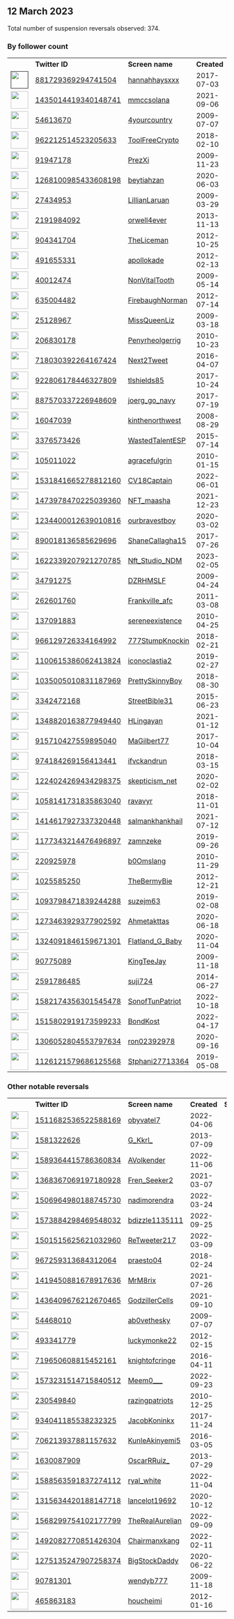 
## 12 March 2023
Total number of suspension reversals observed: 374.

### By follower count
<table><tr><th></th><th align="left">Twitter ID</th><th align="left">Screen name</th>
<th align="left">Created</th><th align="left">Status</th><th align="left">Suspended</th><th align="left">Followers</th>
<tr><td><a href=""><img src="" width="40px" height="40px" align="center"/></a></td><td><a href="https://twitter.com/intent/user?user_id=881729369294741504">881729369294741504</a></td><td><a href="https://twitter.com/hannahhaysxxx">hannahhaysxxx</a></td><td>2017-07-03</td><td align="center"></td><td></td><td>88719</td></tr>
<tr><td><a href="https://pbs.twimg.com/profile_images/1559908756879720449/Xhh_9kxa_normal.jpg"><img src="https://pbs.twimg.com/profile_images/1559908756879720449/Xhh_9kxa_normal.jpg" width="40px" height="40px" align="center"/></a></td><td><a href="https://twitter.com/intent/user?user_id=1435014419340148741">1435014419340148741</a></td><td><a href="https://twitter.com/mmccsolana">mmccsolana</a></td><td>2021-09-06</td><td align="center"></td><td>2022-12-10</td><td>29590</td></tr>
<tr><td><a href="https://pbs.twimg.com/profile_images/321405469/Ronald_20Reagan_normal.jpg"><img src="https://pbs.twimg.com/profile_images/321405469/Ronald_20Reagan_normal.jpg" width="40px" height="40px" align="center"/></a></td><td><a href="https://twitter.com/intent/user?user_id=54613670">54613670</a></td><td><a href="https://twitter.com/4yourcountry">4yourcountry</a></td><td>2009-07-07</td><td align="center"></td><td>2022-09-05</td><td>18819</td></tr>
<tr><td><a href="https://pbs.twimg.com/profile_images/965597855728766976/s4Y78iqU_normal.jpg"><img src="https://pbs.twimg.com/profile_images/965597855728766976/s4Y78iqU_normal.jpg" width="40px" height="40px" align="center"/></a></td><td><a href="https://twitter.com/intent/user?user_id=962212514523205633">962212514523205633</a></td><td><a href="https://twitter.com/ToolFreeCrypto">ToolFreeCrypto</a></td><td>2018-02-10</td><td align="center"></td><td></td><td>16761</td></tr>
<tr><td><a href="https://pbs.twimg.com/profile_images/1634996295570972675/Bk4Io3T8_normal.jpg"><img src="https://pbs.twimg.com/profile_images/1634996295570972675/Bk4Io3T8_normal.jpg" width="40px" height="40px" align="center"/></a></td><td><a href="https://twitter.com/intent/user?user_id=91947178">91947178</a></td><td><a href="https://twitter.com/PrezXi">PrezXi</a></td><td>2009-11-23</td><td align="center"></td><td></td><td>14452</td></tr>
<tr><td><a href="https://pbs.twimg.com/profile_images/1523286430809739264/HsmflrNy_normal.jpg"><img src="https://pbs.twimg.com/profile_images/1523286430809739264/HsmflrNy_normal.jpg" width="40px" height="40px" align="center"/></a></td><td><a href="https://twitter.com/intent/user?user_id=1268100985433608198">1268100985433608198</a></td><td><a href="https://twitter.com/beytiahzan">beytiahzan</a></td><td>2020-06-03</td><td align="center"></td><td>2022-10-09</td><td>13018</td></tr>
<tr><td><a href="https://pbs.twimg.com/profile_images/1468885356971917314/dD10X3l1_normal.jpg"><img src="https://pbs.twimg.com/profile_images/1468885356971917314/dD10X3l1_normal.jpg" width="40px" height="40px" align="center"/></a></td><td><a href="https://twitter.com/intent/user?user_id=27434953">27434953</a></td><td><a href="https://twitter.com/LillianLaruan">LillianLaruan</a></td><td>2009-03-29</td><td align="center"></td><td>2022-12-05</td><td>12662</td></tr>
<tr><td><a href="https://pbs.twimg.com/profile_images/538506491871776768/0pHoM3jh_normal.jpeg"><img src="https://pbs.twimg.com/profile_images/538506491871776768/0pHoM3jh_normal.jpeg" width="40px" height="40px" align="center"/></a></td><td><a href="https://twitter.com/intent/user?user_id=2191984092">2191984092</a></td><td><a href="https://twitter.com/orwell4ever">orwell4ever</a></td><td>2013-11-13</td><td align="center"></td><td>2022-09-11</td><td>12180</td></tr>
<tr><td><a href="https://pbs.twimg.com/profile_images/1443328139363561478/tSqZ1t1S_normal.jpg"><img src="https://pbs.twimg.com/profile_images/1443328139363561478/tSqZ1t1S_normal.jpg" width="40px" height="40px" align="center"/></a></td><td><a href="https://twitter.com/intent/user?user_id=904341704">904341704</a></td><td><a href="https://twitter.com/TheLiceman">TheLiceman</a></td><td>2012-10-25</td><td align="center"></td><td>2022-12-22</td><td>12106</td></tr>
<tr><td><a href="https://pbs.twimg.com/profile_images/1633803150632075264/ym91PVHU_normal.jpg"><img src="https://pbs.twimg.com/profile_images/1633803150632075264/ym91PVHU_normal.jpg" width="40px" height="40px" align="center"/></a></td><td><a href="https://twitter.com/intent/user?user_id=491655331">491655331</a></td><td><a href="https://twitter.com/apollokade">apollokade</a></td><td>2012-02-13</td><td align="center"></td><td></td><td>9503</td></tr>
<tr><td><a href="https://pbs.twimg.com/profile_images/1564238253641039874/WiD2BSr9_normal.jpg"><img src="https://pbs.twimg.com/profile_images/1564238253641039874/WiD2BSr9_normal.jpg" width="40px" height="40px" align="center"/></a></td><td><a href="https://twitter.com/intent/user?user_id=40012474">40012474</a></td><td><a href="https://twitter.com/NonVitalTooth">NonVitalTooth</a></td><td>2009-05-14</td><td align="center"></td><td>2022-10-05</td><td>9011</td></tr>
<tr><td><a href="https://pbs.twimg.com/profile_images/3131047808/3f0c3a65719d294e61073af0a411a06b_normal.jpeg"><img src="https://pbs.twimg.com/profile_images/3131047808/3f0c3a65719d294e61073af0a411a06b_normal.jpeg" width="40px" height="40px" align="center"/></a></td><td><a href="https://twitter.com/intent/user?user_id=635004482">635004482</a></td><td><a href="https://twitter.com/FirebaughNorman">FirebaughNorman</a></td><td>2012-07-14</td><td align="center"></td><td>2022-04-25</td><td>8837</td></tr>
<tr><td><a href="https://pbs.twimg.com/profile_images/792170053621821440/r9wm-erc_normal.jpg"><img src="https://pbs.twimg.com/profile_images/792170053621821440/r9wm-erc_normal.jpg" width="40px" height="40px" align="center"/></a></td><td><a href="https://twitter.com/intent/user?user_id=25128967">25128967</a></td><td><a href="https://twitter.com/MissQueenLiz">MissQueenLiz</a></td><td>2009-03-18</td><td align="center"></td><td></td><td>7927</td></tr>
<tr><td><a href="https://pbs.twimg.com/profile_images/1373578679981375490/w4iCkmWr_normal.jpg"><img src="https://pbs.twimg.com/profile_images/1373578679981375490/w4iCkmWr_normal.jpg" width="40px" height="40px" align="center"/></a></td><td><a href="https://twitter.com/intent/user?user_id=206830178">206830178</a></td><td><a href="https://twitter.com/Penyrheolgerrig">Penyrheolgerrig</a></td><td>2010-10-23</td><td align="center"></td><td>2023-01-11</td><td>7216</td></tr>
<tr><td><a href="https://pbs.twimg.com/profile_images/1634973645763227648/AiI9isRv_normal.jpg"><img src="https://pbs.twimg.com/profile_images/1634973645763227648/AiI9isRv_normal.jpg" width="40px" height="40px" align="center"/></a></td><td><a href="https://twitter.com/intent/user?user_id=718030392264167424">718030392264167424</a></td><td><a href="https://twitter.com/Next2Tweet">Next2Tweet</a></td><td>2016-04-07</td><td align="center"></td><td>2023-03-04</td><td>6491</td></tr>
<tr><td><a href="https://pbs.twimg.com/profile_images/1022626306763051009/f1Zz1BTO_normal.jpg"><img src="https://pbs.twimg.com/profile_images/1022626306763051009/f1Zz1BTO_normal.jpg" width="40px" height="40px" align="center"/></a></td><td><a href="https://twitter.com/intent/user?user_id=922806178446327809">922806178446327809</a></td><td><a href="https://twitter.com/tlshields85">tlshields85</a></td><td>2017-10-24</td><td align="center"></td><td>2022-05-24</td><td>5982</td></tr>
<tr><td><a href="https://pbs.twimg.com/profile_images/1634933971279572993/EA7SRJbE_normal.jpg"><img src="https://pbs.twimg.com/profile_images/1634933971279572993/EA7SRJbE_normal.jpg" width="40px" height="40px" align="center"/></a></td><td><a href="https://twitter.com/intent/user?user_id=887570337226948609">887570337226948609</a></td><td><a href="https://twitter.com/joerg_go_navy">joerg_go_navy</a></td><td>2017-07-19</td><td align="center"></td><td></td><td>5819</td></tr>
<tr><td><a href="https://pbs.twimg.com/profile_images/698627268105469952/o_NORBRt_normal.jpg"><img src="https://pbs.twimg.com/profile_images/698627268105469952/o_NORBRt_normal.jpg" width="40px" height="40px" align="center"/></a></td><td><a href="https://twitter.com/intent/user?user_id=16047039">16047039</a></td><td><a href="https://twitter.com/kinthenorthwest">kinthenorthwest</a></td><td>2008-08-29</td><td align="center"></td><td></td><td>4622</td></tr>
<tr><td><a href="https://pbs.twimg.com/profile_images/1634640170451365892/zUBNdKX5_normal.jpg"><img src="https://pbs.twimg.com/profile_images/1634640170451365892/zUBNdKX5_normal.jpg" width="40px" height="40px" align="center"/></a></td><td><a href="https://twitter.com/intent/user?user_id=3376573426">3376573426</a></td><td><a href="https://twitter.com/WastedTalentESP">WastedTalentESP</a></td><td>2015-07-14</td><td align="center"></td><td>2022-10-30</td><td>4405</td></tr>
<tr><td><a href="https://pbs.twimg.com/profile_images/1532860629341589506/noVlVl-9_normal.jpg"><img src="https://pbs.twimg.com/profile_images/1532860629341589506/noVlVl-9_normal.jpg" width="40px" height="40px" align="center"/></a></td><td><a href="https://twitter.com/intent/user?user_id=105011022">105011022</a></td><td><a href="https://twitter.com/agracefulgrin">agracefulgrin</a></td><td>2010-01-15</td><td align="center"></td><td>2023-02-17</td><td>4099</td></tr>
<tr><td><a href="https://pbs.twimg.com/profile_images/1635008335773675520/jCMReR_I_normal.jpg"><img src="https://pbs.twimg.com/profile_images/1635008335773675520/jCMReR_I_normal.jpg" width="40px" height="40px" align="center"/></a></td><td><a href="https://twitter.com/intent/user?user_id=1531841665278812160">1531841665278812160</a></td><td><a href="https://twitter.com/CV18Captain">CV18Captain</a></td><td>2022-06-01</td><td align="center"></td><td>2022-09-28</td><td>3490</td></tr>
<tr><td><a href="https://pbs.twimg.com/profile_images/1490783059452612609/j-urS0Ne_normal.jpg"><img src="https://pbs.twimg.com/profile_images/1490783059452612609/j-urS0Ne_normal.jpg" width="40px" height="40px" align="center"/></a></td><td><a href="https://twitter.com/intent/user?user_id=1473978470225039360">1473978470225039360</a></td><td><a href="https://twitter.com/NFT_maasha">NFT_maasha</a></td><td>2021-12-23</td><td align="center"></td><td></td><td>3434</td></tr>
<tr><td><a href="https://pbs.twimg.com/profile_images/1633483140525113348/wq1LqSrf_normal.jpg"><img src="https://pbs.twimg.com/profile_images/1633483140525113348/wq1LqSrf_normal.jpg" width="40px" height="40px" align="center"/></a></td><td><a href="https://twitter.com/intent/user?user_id=1234400012639010816">1234400012639010816</a></td><td><a href="https://twitter.com/ourbravestboy">ourbravestboy</a></td><td>2020-03-02</td><td align="center"></td><td></td><td>3204</td></tr>
<tr><td><a href="https://pbs.twimg.com/profile_images/1508559490215469063/2sXahBSr_normal.jpg"><img src="https://pbs.twimg.com/profile_images/1508559490215469063/2sXahBSr_normal.jpg" width="40px" height="40px" align="center"/></a></td><td><a href="https://twitter.com/intent/user?user_id=890018136585629696">890018136585629696</a></td><td><a href="https://twitter.com/ShaneCallagha15">ShaneCallagha15</a></td><td>2017-07-26</td><td align="center"></td><td>2022-08-19</td><td>2730</td></tr>
<tr><td><a href="https://pbs.twimg.com/profile_images/1622340924914208772/VODPKECY_normal.jpg"><img src="https://pbs.twimg.com/profile_images/1622340924914208772/VODPKECY_normal.jpg" width="40px" height="40px" align="center"/></a></td><td><a href="https://twitter.com/intent/user?user_id=1622339207921270785">1622339207921270785</a></td><td><a href="https://twitter.com/Nft_Studio_NDM">Nft_Studio_NDM</a></td><td>2023-02-05</td><td align="center"></td><td>2023-02-17</td><td>2552</td></tr>
<tr><td><a href="https://pbs.twimg.com/profile_images/1634397063893987329/nKYtxNAS_normal.jpg"><img src="https://pbs.twimg.com/profile_images/1634397063893987329/nKYtxNAS_normal.jpg" width="40px" height="40px" align="center"/></a></td><td><a href="https://twitter.com/intent/user?user_id=34791275">34791275</a></td><td><a href="https://twitter.com/DZRHMSLF">DZRHMSLF</a></td><td>2009-04-24</td><td align="center"></td><td></td><td>2378</td></tr>
<tr><td><a href="https://pbs.twimg.com/profile_images/1234639358013124609/dVi7VNfl_normal.jpg"><img src="https://pbs.twimg.com/profile_images/1234639358013124609/dVi7VNfl_normal.jpg" width="40px" height="40px" align="center"/></a></td><td><a href="https://twitter.com/intent/user?user_id=262601760">262601760</a></td><td><a href="https://twitter.com/Frankville_afc">Frankville_afc</a></td><td>2011-03-08</td><td align="center"></td><td>2023-01-13</td><td>2324</td></tr>
<tr><td><a href="https://pbs.twimg.com/profile_images/1402753000154689536/ac9AJFOD_normal.jpg"><img src="https://pbs.twimg.com/profile_images/1402753000154689536/ac9AJFOD_normal.jpg" width="40px" height="40px" align="center"/></a></td><td><a href="https://twitter.com/intent/user?user_id=137091883">137091883</a></td><td><a href="https://twitter.com/sereneexistence">sereneexistence</a></td><td>2010-04-25</td><td align="center"></td><td>2022-11-12</td><td>2302</td></tr>
<tr><td><a href="https://pbs.twimg.com/profile_images/1107441894961922049/oILJY9hh_normal.png"><img src="https://pbs.twimg.com/profile_images/1107441894961922049/oILJY9hh_normal.png" width="40px" height="40px" align="center"/></a></td><td><a href="https://twitter.com/intent/user?user_id=966129726334164992">966129726334164992</a></td><td><a href="https://twitter.com/777StumpKnockin">777StumpKnockin</a></td><td>2018-02-21</td><td align="center"></td><td>2022-11-24</td><td>2031</td></tr>
<tr><td><a href="https://pbs.twimg.com/profile_images/1214935190788694016/FNaO7QFV_normal.jpg"><img src="https://pbs.twimg.com/profile_images/1214935190788694016/FNaO7QFV_normal.jpg" width="40px" height="40px" align="center"/></a></td><td><a href="https://twitter.com/intent/user?user_id=1100615386062413824">1100615386062413824</a></td><td><a href="https://twitter.com/iconoclastia2">iconoclastia2</a></td><td>2019-02-27</td><td align="center"></td><td>2022-08-01</td><td>1842</td></tr>
<tr><td><a href="https://pbs.twimg.com/profile_images/1586102102153170945/nSlVH7w-_normal.jpg"><img src="https://pbs.twimg.com/profile_images/1586102102153170945/nSlVH7w-_normal.jpg" width="40px" height="40px" align="center"/></a></td><td><a href="https://twitter.com/intent/user?user_id=1035005010831187969">1035005010831187969</a></td><td><a href="https://twitter.com/PrettySkinnyBoy">PrettySkinnyBoy</a></td><td>2018-08-30</td><td align="center"></td><td>2022-11-29</td><td>1840</td></tr>
<tr><td><a href="https://pbs.twimg.com/profile_images/1544040663427301376/rYpYOgI__normal.jpg"><img src="https://pbs.twimg.com/profile_images/1544040663427301376/rYpYOgI__normal.jpg" width="40px" height="40px" align="center"/></a></td><td><a href="https://twitter.com/intent/user?user_id=3342472168">3342472168</a></td><td><a href="https://twitter.com/StreetBible31">StreetBible31</a></td><td>2015-06-23</td><td align="center"></td><td>2022-11-11</td><td>1822</td></tr>
<tr><td><a href="https://pbs.twimg.com/profile_images/1633856025597190145/L7YlRI-L_normal.jpg"><img src="https://pbs.twimg.com/profile_images/1633856025597190145/L7YlRI-L_normal.jpg" width="40px" height="40px" align="center"/></a></td><td><a href="https://twitter.com/intent/user?user_id=1348820163877949440">1348820163877949440</a></td><td><a href="https://twitter.com/HLingayan">HLingayan</a></td><td>2021-01-12</td><td align="center"></td><td>2023-03-02</td><td>1814</td></tr>
<tr><td><a href="https://pbs.twimg.com/profile_images/1528979114312466433/BNw1TcMc_normal.jpg"><img src="https://pbs.twimg.com/profile_images/1528979114312466433/BNw1TcMc_normal.jpg" width="40px" height="40px" align="center"/></a></td><td><a href="https://twitter.com/intent/user?user_id=915710427559895040">915710427559895040</a></td><td><a href="https://twitter.com/MaGilbert77">MaGilbert77</a></td><td>2017-10-04</td><td align="center"></td><td>2022-10-29</td><td>1745</td></tr>
<tr><td><a href="https://pbs.twimg.com/profile_images/1520339330568531968/7qVy_aeF_normal.jpg"><img src="https://pbs.twimg.com/profile_images/1520339330568531968/7qVy_aeF_normal.jpg" width="40px" height="40px" align="center"/></a></td><td><a href="https://twitter.com/intent/user?user_id=974184269156413441">974184269156413441</a></td><td><a href="https://twitter.com/ifvckandrun">ifvckandrun</a></td><td>2018-03-15</td><td align="center">🔒</td><td>2023-02-04</td><td>1619</td></tr>
<tr><td><a href="https://pbs.twimg.com/profile_images/1248082650855809027/KOVVP-1__normal.jpg"><img src="https://pbs.twimg.com/profile_images/1248082650855809027/KOVVP-1__normal.jpg" width="40px" height="40px" align="center"/></a></td><td><a href="https://twitter.com/intent/user?user_id=1224024269434298375">1224024269434298375</a></td><td><a href="https://twitter.com/skepticism_net">skepticism_net</a></td><td>2020-02-02</td><td align="center"></td><td></td><td>1567</td></tr>
<tr><td><a href="https://pbs.twimg.com/profile_images/1058146422258683904/xRPbETzT_normal.jpg"><img src="https://pbs.twimg.com/profile_images/1058146422258683904/xRPbETzT_normal.jpg" width="40px" height="40px" align="center"/></a></td><td><a href="https://twitter.com/intent/user?user_id=1058141731835863040">1058141731835863040</a></td><td><a href="https://twitter.com/ravavyr">ravavyr</a></td><td>2018-11-01</td><td align="center"></td><td></td><td>1535</td></tr>
<tr><td><a href="https://pbs.twimg.com/profile_images/1599719800787423234/JzKa7v21_normal.jpg"><img src="https://pbs.twimg.com/profile_images/1599719800787423234/JzKa7v21_normal.jpg" width="40px" height="40px" align="center"/></a></td><td><a href="https://twitter.com/intent/user?user_id=1414617927337320448">1414617927337320448</a></td><td><a href="https://twitter.com/salmankhankhail">salmankhankhail</a></td><td>2021-07-12</td><td align="center"></td><td>2023-01-15</td><td>1253</td></tr>
<tr><td><a href="https://pbs.twimg.com/profile_images/1617063464492466177/IE2EYaxd_normal.jpg"><img src="https://pbs.twimg.com/profile_images/1617063464492466177/IE2EYaxd_normal.jpg" width="40px" height="40px" align="center"/></a></td><td><a href="https://twitter.com/intent/user?user_id=1177343214476496897">1177343214476496897</a></td><td><a href="https://twitter.com/zamnzeke">zamnzeke</a></td><td>2019-09-26</td><td align="center"></td><td>2023-01-22</td><td>1223</td></tr>
<tr><td><a href="https://pbs.twimg.com/profile_images/1121215679548379142/Ltj3pqwo_normal.png"><img src="https://pbs.twimg.com/profile_images/1121215679548379142/Ltj3pqwo_normal.png" width="40px" height="40px" align="center"/></a></td><td><a href="https://twitter.com/intent/user?user_id=220925978">220925978</a></td><td><a href="https://twitter.com/b0Omslang">b0Omslang</a></td><td>2010-11-29</td><td align="center"></td><td></td><td>1177</td></tr>
<tr><td><a href="https://pbs.twimg.com/profile_images/1633544479859679237/WzWwTXwr_normal.jpg"><img src="https://pbs.twimg.com/profile_images/1633544479859679237/WzWwTXwr_normal.jpg" width="40px" height="40px" align="center"/></a></td><td><a href="https://twitter.com/intent/user?user_id=1025585250">1025585250</a></td><td><a href="https://twitter.com/TheBermyBie">TheBermyBie</a></td><td>2012-12-21</td><td align="center"></td><td>2022-08-26</td><td>1169</td></tr>
<tr><td><a href="https://pbs.twimg.com/profile_images/1296191983040565249/50C23sIc_normal.jpg"><img src="https://pbs.twimg.com/profile_images/1296191983040565249/50C23sIc_normal.jpg" width="40px" height="40px" align="center"/></a></td><td><a href="https://twitter.com/intent/user?user_id=1093798471839244288">1093798471839244288</a></td><td><a href="https://twitter.com/suzejm63">suzejm63</a></td><td>2019-02-08</td><td align="center"></td><td>2022-10-27</td><td>1162</td></tr>
<tr><td><a href="https://pbs.twimg.com/profile_images/1551029003322097664/agHebZR9_normal.jpg"><img src="https://pbs.twimg.com/profile_images/1551029003322097664/agHebZR9_normal.jpg" width="40px" height="40px" align="center"/></a></td><td><a href="https://twitter.com/intent/user?user_id=1273463929377902592">1273463929377902592</a></td><td><a href="https://twitter.com/Ahmetakttas">Ahmetakttas</a></td><td>2020-06-18</td><td align="center"></td><td>2022-07-28</td><td>1148</td></tr>
<tr><td><a href="https://pbs.twimg.com/profile_images/1550428796075085825/DIkU565L_normal.jpg"><img src="https://pbs.twimg.com/profile_images/1550428796075085825/DIkU565L_normal.jpg" width="40px" height="40px" align="center"/></a></td><td><a href="https://twitter.com/intent/user?user_id=1324091846159671301">1324091846159671301</a></td><td><a href="https://twitter.com/Flatland_G_Baby">Flatland_G_Baby</a></td><td>2020-11-04</td><td align="center"></td><td>2022-12-13</td><td>1132</td></tr>
<tr><td><a href="https://pbs.twimg.com/profile_images/1188129262500536320/IdbC6OQV_normal.jpg"><img src="https://pbs.twimg.com/profile_images/1188129262500536320/IdbC6OQV_normal.jpg" width="40px" height="40px" align="center"/></a></td><td><a href="https://twitter.com/intent/user?user_id=90775089">90775089</a></td><td><a href="https://twitter.com/KingTeeJay">KingTeeJay</a></td><td>2009-11-18</td><td align="center"></td><td></td><td>1106</td></tr>
<tr><td><a href="https://pbs.twimg.com/profile_images/1075584551894757376/g3UjCsBo_normal.jpg"><img src="https://pbs.twimg.com/profile_images/1075584551894757376/g3UjCsBo_normal.jpg" width="40px" height="40px" align="center"/></a></td><td><a href="https://twitter.com/intent/user?user_id=2591786485">2591786485</a></td><td><a href="https://twitter.com/suji724">suji724</a></td><td>2014-06-27</td><td align="center"></td><td>2022-11-10</td><td>1093</td></tr>
<tr><td><a href="https://pbs.twimg.com/profile_images/1621131193239457792/BXk1tpim_normal.jpg"><img src="https://pbs.twimg.com/profile_images/1621131193239457792/BXk1tpim_normal.jpg" width="40px" height="40px" align="center"/></a></td><td><a href="https://twitter.com/intent/user?user_id=1582174356301545478">1582174356301545478</a></td><td><a href="https://twitter.com/SonofTunPatriot">SonofTunPatriot</a></td><td>2022-10-18</td><td align="center"></td><td>2023-02-28</td><td>1059</td></tr>
<tr><td><a href="https://pbs.twimg.com/profile_images/1516111094640746505/usCTn50o_normal.jpg"><img src="https://pbs.twimg.com/profile_images/1516111094640746505/usCTn50o_normal.jpg" width="40px" height="40px" align="center"/></a></td><td><a href="https://twitter.com/intent/user?user_id=1515802919173599233">1515802919173599233</a></td><td><a href="https://twitter.com/BondKost">BondKost</a></td><td>2022-04-17</td><td align="center"></td><td>2022-11-23</td><td>1058</td></tr>
<tr><td><a href="https://pbs.twimg.com/profile_images/1545663246060879873/P-3kJTCl_normal.jpg"><img src="https://pbs.twimg.com/profile_images/1545663246060879873/P-3kJTCl_normal.jpg" width="40px" height="40px" align="center"/></a></td><td><a href="https://twitter.com/intent/user?user_id=1306052804553797634">1306052804553797634</a></td><td><a href="https://twitter.com/ron02392978">ron02392978</a></td><td>2020-09-16</td><td align="center"></td><td>2022-09-29</td><td>1022</td></tr>
<tr><td><a href="https://pbs.twimg.com/profile_images/1180642225891561474/SA89limx_normal.jpg"><img src="https://pbs.twimg.com/profile_images/1180642225891561474/SA89limx_normal.jpg" width="40px" height="40px" align="center"/></a></td><td><a href="https://twitter.com/intent/user?user_id=1126121579686125568">1126121579686125568</a></td><td><a href="https://twitter.com/Stphani27713364">Stphani27713364</a></td><td>2019-05-08</td><td align="center"></td><td>2023-02-15</td><td>1009</td></tr>
</table>

### Other notable reversals
<table><tr><th></th><th align="left">Twitter ID</th><th align="left">Screen name</th>
<th align="left">Created</th><th align="left">Status</th><th align="left">Suspended</th><th align="left">Followers</th>
<tr><td><a href="https://pbs.twimg.com/profile_images/1511688039852093444/fKhd_B9P_normal.jpg"><img src="https://pbs.twimg.com/profile_images/1511688039852093444/fKhd_B9P_normal.jpg" width="40px" height="40px" align="center"/></a></td><td><a href="https://twitter.com/intent/user?user_id=1511682536522588169">1511682536522588169</a></td><td><a href="https://twitter.com/obyvatel7">obyvatel7</a></td><td>2022-04-06</td><td align="center"></td><td>2023-02-27</td><td>192</td></tr>
<tr><td><a href="https://pbs.twimg.com/profile_images/1349978501961707521/IM3W3Uad_normal.jpg"><img src="https://pbs.twimg.com/profile_images/1349978501961707521/IM3W3Uad_normal.jpg" width="40px" height="40px" align="center"/></a></td><td><a href="https://twitter.com/intent/user?user_id=1581322626">1581322626</a></td><td><a href="https://twitter.com/G_Kkrl_">G_Kkrl_</a></td><td>2013-07-09</td><td align="center"></td><td>2022-11-07</td><td>540</td></tr>
<tr><td><a href="https://pbs.twimg.com/profile_images/1589987156759543811/jqfmf83O_normal.jpg"><img src="https://pbs.twimg.com/profile_images/1589987156759543811/jqfmf83O_normal.jpg" width="40px" height="40px" align="center"/></a></td><td><a href="https://twitter.com/intent/user?user_id=1589364415786360834">1589364415786360834</a></td><td><a href="https://twitter.com/AVolkender">AVolkender</a></td><td>2022-11-06</td><td align="center"></td><td>2023-02-28</td><td>540</td></tr>
<tr><td><a href="https://pbs.twimg.com/profile_images/1368372478452658176/nOr_Iev9_normal.jpg"><img src="https://pbs.twimg.com/profile_images/1368372478452658176/nOr_Iev9_normal.jpg" width="40px" height="40px" align="center"/></a></td><td><a href="https://twitter.com/intent/user?user_id=1368367069197180928">1368367069197180928</a></td><td><a href="https://twitter.com/Fren_Seeker2">Fren_Seeker2</a></td><td>2021-03-07</td><td align="center"></td><td>2022-11-07</td><td>34</td></tr>
<tr><td><a href="https://pbs.twimg.com/profile_images/1555953829358669825/20UbB7lL_normal.jpg"><img src="https://pbs.twimg.com/profile_images/1555953829358669825/20UbB7lL_normal.jpg" width="40px" height="40px" align="center"/></a></td><td><a href="https://twitter.com/intent/user?user_id=1506964980188745730">1506964980188745730</a></td><td><a href="https://twitter.com/nadimorendra">nadimorendra</a></td><td>2022-03-24</td><td align="center">🔒</td><td>2022-11-06</td><td>102</td></tr>
<tr><td><a href="https://pbs.twimg.com/profile_images/1602121925739745280/XuUSvZDs_normal.jpg"><img src="https://pbs.twimg.com/profile_images/1602121925739745280/XuUSvZDs_normal.jpg" width="40px" height="40px" align="center"/></a></td><td><a href="https://twitter.com/intent/user?user_id=1573884298469548032">1573884298469548032</a></td><td><a href="https://twitter.com/bdizzle1135111">bdizzle1135111</a></td><td>2022-09-25</td><td align="center"></td><td>2022-12-24</td><td>7</td></tr>
<tr><td><a href="https://pbs.twimg.com/profile_images/1590118278751567874/JPh8eoj4_normal.jpg"><img src="https://pbs.twimg.com/profile_images/1590118278751567874/JPh8eoj4_normal.jpg" width="40px" height="40px" align="center"/></a></td><td><a href="https://twitter.com/intent/user?user_id=1501515625621032960">1501515625621032960</a></td><td><a href="https://twitter.com/ReTweeter217">ReTweeter217</a></td><td>2022-03-09</td><td align="center"></td><td>2022-11-21</td><td>762</td></tr>
<tr><td><a href="https://pbs.twimg.com/profile_images/1078754883136671745/PVy_QYJ9_normal.jpg"><img src="https://pbs.twimg.com/profile_images/1078754883136671745/PVy_QYJ9_normal.jpg" width="40px" height="40px" align="center"/></a></td><td><a href="https://twitter.com/intent/user?user_id=967259313684312064">967259313684312064</a></td><td><a href="https://twitter.com/praesto04">praesto04</a></td><td>2018-02-24</td><td align="center"></td><td>2022-10-30</td><td>341</td></tr>
<tr><td><a href="https://pbs.twimg.com/profile_images/1489704649544421379/h1UNNJt5_normal.jpg"><img src="https://pbs.twimg.com/profile_images/1489704649544421379/h1UNNJt5_normal.jpg" width="40px" height="40px" align="center"/></a></td><td><a href="https://twitter.com/intent/user?user_id=1419450881678917636">1419450881678917636</a></td><td><a href="https://twitter.com/MrM8rix">MrM8rix</a></td><td>2021-07-26</td><td align="center"></td><td>2023-03-05</td><td>251</td></tr>
<tr><td><a href="https://pbs.twimg.com/profile_images/1587299176509054976/zyTh5pRm_normal.jpg"><img src="https://pbs.twimg.com/profile_images/1587299176509054976/zyTh5pRm_normal.jpg" width="40px" height="40px" align="center"/></a></td><td><a href="https://twitter.com/intent/user?user_id=1436409676212670465">1436409676212670465</a></td><td><a href="https://twitter.com/GodzillerCells">GodzillerCells</a></td><td>2021-09-10</td><td align="center"></td><td>2022-11-03</td><td>31</td></tr>
<tr><td><a href="https://pbs.twimg.com/profile_images/496475858832351232/tGLmgbRO_normal.jpeg"><img src="https://pbs.twimg.com/profile_images/496475858832351232/tGLmgbRO_normal.jpeg" width="40px" height="40px" align="center"/></a></td><td><a href="https://twitter.com/intent/user?user_id=54468010">54468010</a></td><td><a href="https://twitter.com/ab0vethesky">ab0vethesky</a></td><td>2009-07-07</td><td align="center">🔒</td><td>2023-02-10</td><td>10</td></tr>
<tr><td><a href="https://pbs.twimg.com/profile_images/1593091408411361280/9rK1rGU-_normal.jpg"><img src="https://pbs.twimg.com/profile_images/1593091408411361280/9rK1rGU-_normal.jpg" width="40px" height="40px" align="center"/></a></td><td><a href="https://twitter.com/intent/user?user_id=493341779">493341779</a></td><td><a href="https://twitter.com/luckymonke22">luckymonke22</a></td><td>2012-02-15</td><td align="center">🔒</td><td>2023-02-10</td><td>0</td></tr>
<tr><td><a href="https://pbs.twimg.com/profile_images/1598684478674722816/Kh6VrGW1_normal.jpg"><img src="https://pbs.twimg.com/profile_images/1598684478674722816/Kh6VrGW1_normal.jpg" width="40px" height="40px" align="center"/></a></td><td><a href="https://twitter.com/intent/user?user_id=719650608815452161">719650608815452161</a></td><td><a href="https://twitter.com/knightofcringe">knightofcringe</a></td><td>2016-04-11</td><td align="center">🔒</td><td>2023-02-09</td><td>5</td></tr>
<tr><td><a href="https://pbs.twimg.com/profile_images/1599126664176451585/W_MGUcaR_normal.jpg"><img src="https://pbs.twimg.com/profile_images/1599126664176451585/W_MGUcaR_normal.jpg" width="40px" height="40px" align="center"/></a></td><td><a href="https://twitter.com/intent/user?user_id=1573231514715840512">1573231514715840512</a></td><td><a href="https://twitter.com/Meem0___">Meem0___</a></td><td>2022-09-23</td><td align="center"></td><td>2022-12-08</td><td>9</td></tr>
<tr><td><a href="https://pbs.twimg.com/profile_images/1622369080622678016/dLWee70T_normal.jpg"><img src="https://pbs.twimg.com/profile_images/1622369080622678016/dLWee70T_normal.jpg" width="40px" height="40px" align="center"/></a></td><td><a href="https://twitter.com/intent/user?user_id=230549840">230549840</a></td><td><a href="https://twitter.com/razingpatriots">razingpatriots</a></td><td>2010-12-25</td><td align="center"></td><td>2023-03-02</td><td>11</td></tr>
<tr><td><a href="https://pbs.twimg.com/profile_images/1351545178801233920/3BESIeUD_normal.jpg"><img src="https://pbs.twimg.com/profile_images/1351545178801233920/3BESIeUD_normal.jpg" width="40px" height="40px" align="center"/></a></td><td><a href="https://twitter.com/intent/user?user_id=934041185538232325">934041185538232325</a></td><td><a href="https://twitter.com/JacobKoninkx">JacobKoninkx</a></td><td>2017-11-24</td><td align="center"></td><td>2023-02-09</td><td>5</td></tr>
<tr><td><a href="https://pbs.twimg.com/profile_images/1453045135164465155/Mfd7ueVd_normal.jpg"><img src="https://pbs.twimg.com/profile_images/1453045135164465155/Mfd7ueVd_normal.jpg" width="40px" height="40px" align="center"/></a></td><td><a href="https://twitter.com/intent/user?user_id=706213937881157632">706213937881157632</a></td><td><a href="https://twitter.com/KunleAkinyemi5">KunleAkinyemi5</a></td><td>2016-03-05</td><td align="center"></td><td>2023-03-09</td><td>350</td></tr>
<tr><td><a href="https://pbs.twimg.com/profile_images/378800000207709501/9c02fcd43e9d752cbf8c3252ae0f782e_normal.jpeg"><img src="https://pbs.twimg.com/profile_images/378800000207709501/9c02fcd43e9d752cbf8c3252ae0f782e_normal.jpeg" width="40px" height="40px" align="center"/></a></td><td><a href="https://twitter.com/intent/user?user_id=1630087909">1630087909</a></td><td><a href="https://twitter.com/OscarRRuiz_">OscarRRuiz_</a></td><td>2013-07-29</td><td align="center">🔒</td><td>2023-02-09</td><td>2</td></tr>
<tr><td><a href="https://pbs.twimg.com/profile_images/1588563768593633280/SgccAIks_normal.png"><img src="https://pbs.twimg.com/profile_images/1588563768593633280/SgccAIks_normal.png" width="40px" height="40px" align="center"/></a></td><td><a href="https://twitter.com/intent/user?user_id=1588563591837274112">1588563591837274112</a></td><td><a href="https://twitter.com/ryal_white">ryal_white</a></td><td>2022-11-04</td><td align="center"></td><td>2022-12-29</td><td>22</td></tr>
<tr><td><a href="https://pbs.twimg.com/profile_images/1330688260100780033/ZPingE0A_normal.jpg"><img src="https://pbs.twimg.com/profile_images/1330688260100780033/ZPingE0A_normal.jpg" width="40px" height="40px" align="center"/></a></td><td><a href="https://twitter.com/intent/user?user_id=1315634420188147718">1315634420188147718</a></td><td><a href="https://twitter.com/lancelot19692">lancelot19692</a></td><td>2020-10-12</td><td align="center"></td><td>2023-03-05</td><td>100</td></tr>
<tr><td><a href="https://pbs.twimg.com/profile_images/1568656988749369344/2z8kWfZk_normal.jpg"><img src="https://pbs.twimg.com/profile_images/1568656988749369344/2z8kWfZk_normal.jpg" width="40px" height="40px" align="center"/></a></td><td><a href="https://twitter.com/intent/user?user_id=1568299754102177799">1568299754102177799</a></td><td><a href="https://twitter.com/TheRealAurelian">TheRealAurelian</a></td><td>2022-09-09</td><td align="center"></td><td>2022-10-17</td><td>221</td></tr>
<tr><td><a href="https://pbs.twimg.com/profile_images/1604779942985707520/hxbpFHWF_normal.jpg"><img src="https://pbs.twimg.com/profile_images/1604779942985707520/hxbpFHWF_normal.jpg" width="40px" height="40px" align="center"/></a></td><td><a href="https://twitter.com/intent/user?user_id=1492082770851426304">1492082770851426304</a></td><td><a href="https://twitter.com/Chairmanxkang">Chairmanxkang</a></td><td>2022-02-11</td><td align="center"></td><td>2022-12-21</td><td>171</td></tr>
<tr><td><a href="https://pbs.twimg.com/profile_images/1355614484044386310/XdgQ5k_Y_normal.jpg"><img src="https://pbs.twimg.com/profile_images/1355614484044386310/XdgQ5k_Y_normal.jpg" width="40px" height="40px" align="center"/></a></td><td><a href="https://twitter.com/intent/user?user_id=1275135247907258374">1275135247907258374</a></td><td><a href="https://twitter.com/BigStockDaddy">BigStockDaddy</a></td><td>2020-06-22</td><td align="center">🔒</td><td>2022-12-23</td><td>197</td></tr>
<tr><td><a href="https://abs.twimg.com/sticky/default_profile_images/default_profile_normal.png"><img src="https://abs.twimg.com/sticky/default_profile_images/default_profile_normal.png" width="40px" height="40px" align="center"/></a></td><td><a href="https://twitter.com/intent/user?user_id=90781301">90781301</a></td><td><a href="https://twitter.com/wendyb777">wendyb777</a></td><td>2009-11-18</td><td align="center"></td><td>2023-02-08</td><td>1</td></tr>
<tr><td><a href="https://pbs.twimg.com/profile_images/1292614423748780032/efoG9Hx1_normal.jpg"><img src="https://pbs.twimg.com/profile_images/1292614423748780032/efoG9Hx1_normal.jpg" width="40px" height="40px" align="center"/></a></td><td><a href="https://twitter.com/intent/user?user_id=465863183">465863183</a></td><td><a href="https://twitter.com/houcheimi">houcheimi</a></td><td>2012-01-16</td><td align="center">🔒</td><td>2023-02-09</td><td>0</td></tr>
</table>
